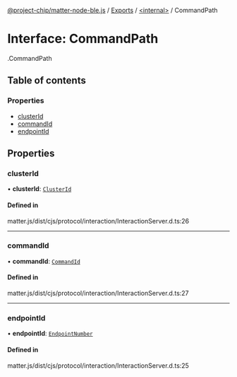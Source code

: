 [@project-chip/matter-node-ble.js](../README.md) / [Exports](../modules.md) / [<internal\>](../modules/internal_.md) / CommandPath

# Interface: CommandPath

[<internal>](../modules/internal_.md).CommandPath

## Table of contents

### Properties

- [clusterId](internal_.CommandPath.md#clusterid)
- [commandId](internal_.CommandPath.md#commandid)
- [endpointId](internal_.CommandPath.md#endpointid)

## Properties

### clusterId

• **clusterId**: [`ClusterId`](../modules/internal_.md#clusterid)

#### Defined in

matter.js/dist/cjs/protocol/interaction/InteractionServer.d.ts:26

___

### commandId

• **commandId**: [`CommandId`](../modules/internal_.md#commandid)

#### Defined in

matter.js/dist/cjs/protocol/interaction/InteractionServer.d.ts:27

___

### endpointId

• **endpointId**: [`EndpointNumber`](../modules/internal_.md#endpointnumber)

#### Defined in

matter.js/dist/cjs/protocol/interaction/InteractionServer.d.ts:25
